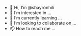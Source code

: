 - 👋 Hi, I’m @shayronhili
- 👀 I’m interested in ...
- 🌱 I’m currently learning ...
- 💞️ I’m looking to collaborate on ...
- 📫 How to reach me ...

<!---
shayronhili/shayronhili is a ✨ special ✨ repository because its `README.md` (this file) appears on your GitHub profile.
You can click the Preview link to take a look at your changes.
--->
